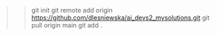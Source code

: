 >>git init
>>git remote add origin https://github.com/dlesniewska/ai_devs2_mysolutions.git
>>git pull origin main
git add .